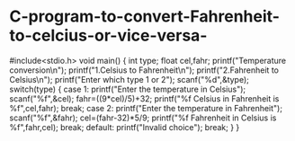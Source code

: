 # C-program-to-convert-Fahrenheit-to-celcius-or-vice-versa-
#include<stdio.h>
void main()
 {
   int type;
   float cel,fahr;
   printf("Temperature conversion\n");
   printf("1.Celsius to Fahrenheit\n");
   printf("2.Fahrenheit to Celsius\n");
   printf("Enter which type 1 or 2");
   scanf("%d",&type);
   switch(type)
   {
   case 1:
         printf("Enter the temperature in Celsius");
         scanf("%f",&cel);
         fahr=((9*cel)/5)+32;
         printf("%f Celsius in Fahrenheit is %f",cel,fahr);
         break;
   case 2:
         printf("Enter the temperature in Fahrenheit");
         scanf("%f",&fahr);
         cel=(fahr-32)*5/9;
         printf("%f Fahrenheit in Celsius is %f",fahr,cel);
         break;
   default:
         printf("Invalid choice");
         break;
   }
}
